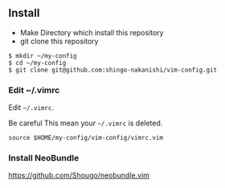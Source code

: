## Install

* Make Directory which install this repository
* git clone this repository

```
$ mkdir ~/my-config
$ cd ~/my-config
$ git clone git@github.com:shingo-nakanishi/vim-config.git
```

### Edit ~/.vimrc
Edit `~/.vimrc`.  

Be careful This mean your `~/.vimrc` is deleted.

```
source $HOME/my-config/vim-config/vimrc.vim
```

### Install NeoBundle

https://github.com/Shougo/neobundle.vim
